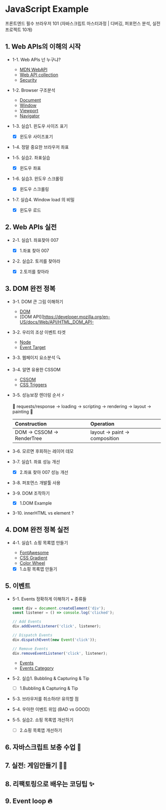 # JavaScript Example

프론트엔드 필수 브라우저 101 (자바스크립트 마스터과정 | 디버깅, 퍼포먼스 분석, 실전프로젝트 10개)

## 1. Web APIs의 이해의 시작

- 1-1. Web APIs 넌 누구냐?

  - [MDN WebAPI](https://developer.mozilla.org/en-US/docs/Learn/JavaScript/Client-side_web_APIs/Introduction)
  - [Web API collection](https://developer.mozilla.org/en-US/docs/Web/API)
  - [Security](https://www.thoughtco.com/what-javascript-cannot-do-2037666)

- 1-2. Browser 구조분석

  - [Document](https://developer.mozilla.org/en-US/docs/Web/API/Document)
  - [Window](https://developer.mozilla.org/en-US/docs/Web/API/Window)
  - [Viewport](https://developer.mozilla.org/en-US/docs/Glossary/layout_viewport)
  - [Navigator](https://developer.mozilla.org/en-US/docs/Web/API/Navigator)

- 1-3. 실습1. 윈도우 사이즈 표기

  - [x] 윈도우 사이즈표기

- 1-4. 정말 중요한 브라우저 좌표

- 1-5. 실습2. 좌표실습

  - [x] 윈도우 좌표

- 1-6. 실습3. 윈도우 스크롤링

  - [x] 윈도우 스크롤링

- 1-7. 실습4. Window load 의 비밀

  - [x] 윈도우 로드

## 2. Web APIs 실전

- 2-1. 실습1. 좌표찾아 007

  - [x] 1.좌표 찾아 007

- 2-2. 실습2. 토끼를 찾아라

  - [x] 2.토끼를 찾아라

## 3. DOM 완전 정복

- 3-1. DOM 큰 그림 이해하기

  - [DOM](https://developer.mozilla.org/en-US/docs/Web/API/Document_Object_Model/Introduction)
  - [DOM API](https://developer.mozilla.org/en-US/docs/Web/API/HTML_DOM_API-

- 3-2. 우리의 조상 이벤트 타겟

  - [Node](https://developer.mozilla.org/en-US/docs/Web/API/Node)
  - [Event Target](https://developer.mozilla.org/en-US/docs/Web/API/EventTarget)

- 3-3. 웹페이지 요소분석 🔍

- 3-4. 알면 유용한 CSSOM

  - [CSSOM](https://developer.mozilla.org/en-US/docs/Web/API/CSS_Object_Model)
  - [CSS Triggers](https://csstriggers.com/)

- 3-5. 성능보장 렌더링 순서 ⚡️

  📜 requests/response → loading → scripting → rendering → layout → painting 🌈

  | Construction             | Operation                    |
  | :----------------------- | :--------------------------- |
  | DOM → CSSOM → RenderTree | layout → paint → composition |

- 3-6. 모르면 후회하는 레이어 데모

- 3-7. 실습1. 좌표 성능 개선

  - [x] 2.좌표 찾아 007 성능 개선

- 3-8. 퍼포먼스 개발툴 사용

- 3-9. DOM 조작하기

  - [x] 1.DOM Example

- 3-10. innerHTML vs element ?

## 4. DOM 완전 정복 실전

- 4-1. 실습1. 쇼핑 목록앱 만들기

  - [FontAwesome](https://fontawesome.com/)
  - [CSS Gradient](https://cssgradient.io/)
  - [Color Wheel](https://color.adobe.com/ko/create/color-wheel)
  - [x] 1.쇼핑 목록앱 만들기

## 5. 이벤트

- 5-1. Events 정확하게 이해하기 + 종류들

  ```js
  const div = document.createElement('div');
  const listener = () => console.log('clicked');

  // Add Events
  div.addEventListener('click', listener);

  // Dispatch Events
  div.dispatchEvent(new Event('click'));

  // Remove Events
  div.removeEventListener('click', listener);
  ```

  - [Events](https://developer.mozilla.org/en-US/docs/Learn/JavaScript/Building_blocks/Events)
  - [Events Category](https://developer.mozilla.org/en-US/docs/Web/Events)

- 5-2. 실습1. Bubbling & Capturing & Tip

  - [ ] 1.Bubbling & Capturing & Tip

- 5-3. 브라우저를 취소하라! 유의할 점

- 5-4. 우아한 이벤트 위임 (BAD vs GOOD)

- 5-5. 실습2. 쇼핑 목록앱 개선하기

  - [ ] 2.쇼핑 목록앱 개선하기

## 6. 자바스크립트 보충 수업 📙

## 7. 실전: 게임만들기 🥕🥕

## 8. 리팩토링으로 배우는 코딩팁 ✨

## 9. Event loop 🔥

```

```
